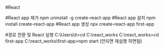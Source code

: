 #React

#React app 제거
npm uninstall -g create-react-app
#React app 설치
npm install create-react-app
#React app 생성
npx create-react-app first-app

#경로 전환 및 React 실행
C:\Users\it>cd C:\react_works
C:\react_works>cd first-app
C:\react_works\first-app>npm start
(안되면 재실행 하면됨)
